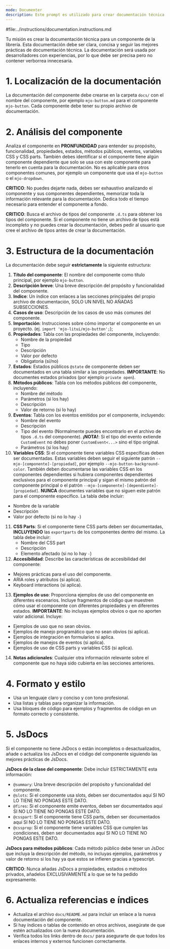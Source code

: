 ```yaml
---
mode: Documenter
description: Este prompt es utilizado para crear documentación técnica de componentes clara y concisa.
---
```


#file:../instructions/documentation.instructions.md

Tu misión es crear la documentación técnica para un componente de la librería. Esta documentación debe ser clara, concisa y seguir las mejores prácticas de documentación técnica. La documentación será usada por desarrolladores con experiencias, por lo que debe ser precisa pero no contener verborrea innecesaria.

# 1. Localización de la documentación

La documentación del componente debe crearse en la carpeta `docs/` con el nombre del componente, por ejemplo `mjo-button.md` para el componente `mjo-button`. Cada componente debe tener su propio archivo de documentación.

# 2. Análisis del componente

Analiza el componente en **PRONFUNDIDAD** para entender su propósito, funcionalidad, propiedades, estados, métodos públicos, eventos, variables CSS y CSS parts. También debes identificar si el componente tiene algún componente dependiente que solo se usa con este componente para tenerlo en cuenta para la documentación. No es aplicable para otros componentes comunes, por ejemplo un componente que usa el `mjo-button` o el `mjo-dropdown`.

**CRITICO**: No puedes dejarte nada, debes ser exhaustivo analizando el componente y sus componentes dependientes, memorizar toda la información relevante para la documentación. Dedica todo el tiempo necesario para entender el componente a fondo.

**CRITICO**: Busca el archivo de tipos del componente `.d.ts` para obtener los tipos del componente. Si el componente no tiene un archivo de tipos está incompleto y no puedes crear la documentación, debes pedir al usuario que cree el archivo de tipos antes de crear la documentación.

# 3. Estructura de la documentación

La documentación debe seguir **estrictamente** la siguiente estructura:

1. **Título del componente**: El nombre del componente como título principal, por ejemplo `mjo-button`.
2. **Descripción breve**: Una breve descripción del propósito y funcionalidad del componente.
3. **Indice**: Un índice con enlaces a las secciones principales del propio archivo de documentación, SOLO UN NIVEL NO AÑADAS SUBSECCIONES.
4. **Casos de uso**: Descripción de los casos de uso más comunes del componente.
5. **Importación**: Instrucciones sobre cómo importar el componente en un proyecto. (ej. `import 'mjo-litui/mjo-button';`);
6. **Propiedades**: Tabla con las propiedades del componente, incluyendo:
   - Nombre de la propiedad
   - Tipo
   - Descripción
   - Valor por defecto
   - Obligatoria (sí/no)
7. **Estados**: Estados públicos `@state` de componente deben ser documentados en una tabla similar a las propiedades. **IMPORTANTE**: No documentes estados privados (por ejemplo `private open`).
8. **Métodos públicos**: Tabla con los métodos públicos del componente, incluyendo:
   - Nombre del método
   - Parámetros (si los hay)
   - Descripción
   - Valor de retorno (si lo hay)
9. **Eventos**: Tabla con los eventos emitidos por el componente, incluyendo:
   - Nombre del evento
   - Descripción
   - Tipo del evento (Normalmente puedes encontrarlo en el archivo de tipos `.d.ts` del componente). **¡NOTA!**: Si el tipo del evento extiende `CustomEvent` no debes poner `CustomEvent<...>` sino el tipo original.
   - Parámetros (si los hay)
10. **Variables CSS**: Si el componente tiene variables CSS específicas deben ser documentadas. Estas variables deben seguir el siguiente patrón `--mjo-[componente]-[propiedad]`, por ejemplo `--mjo-button-background-color`. También deben documentarse las variables CSS en los componentes dependientes si hubiera componentes dependientes exclusivos para el componente principal y sigan el mismo patrón del componente principal o el patrón `--mjo-[componente]-[dependiente]-[propiedad]`. **NUNCA** documentes variables que no siguen este patrón para el componente específico. La tabla debe incluir:
   - Nombre de la variable
   - Descripción
   - Valor por defecto (si no lo hay `-`)
11. **CSS Parts**: Si el componente tiene CSS parts deben ser documentadas, **INCLUYENDO** las `exportparts` de los componentes dentro del mismo. La tabla debe incluir:
    - Nombre del CSS part
    - Descripción
    - Elemento afectado (si no lo hay `-`)
12. **Accesibilidad**: Describe las características de accesibilidad del componente:
   - Mejores prácticas para el uso del componente.
   - ARIA roles y atributos (si aplica).
   - Keyboard interactions (si aplica).
13. **Ejemplos de uso**: Proporciona ejemplos de uso del componente en diferentes escenarios. Incluye fragmentos de código que muestren cómo usar el componente con diferentes propiedades y en diferentes estados. **IMPORTANTE**: No incluyas ejemplos obvios o que no aporten valor adicional. Incluye:
   - Ejemplos de uso que no sean obvios.
   - Ejemplos de manejo programático que no sean obvios (si aplica).
   - Ejemplos de integración en formularios si aplica.
   - Ejemplos de manejos de eventos (si aplica).
   - Ejemplos de uso de CSS parts y variables CSS (si aplica).
14. **Notas adicionales**: Cualquier otra información relevante sobre el componente que no haya sido cubierta en las secciones anteriores.

# 4. Formato y estilo

- Usa un lenguaje claro y conciso y con tono profesional.
- Usa listas y tablas para organizar la información.
- Usa bloques de código para ejemplos y fragmentos de código en un formato correcto y consistente.

# 5. JsDocs

Si el componente no tiene JsDocs o están incompletos o desactualizados, añade o actualiza los JsDocs en el código del componente siguiendo las mejores prácticas de JsDocs.

**JsDocs de la clase del componente**: Debe incluir ESTRICTAMENTE esta información:

- `@summary`: Una breve descripción del propósito y funcionalidad del componente.
- `@slots`: Si el componente usa slots, deben ser documentados aquí SI NO LO TIENE NO PONGAS ESTE DATO.
- `@fires`: Si el componente emite eventos, deben ser documentados aquí SI NO LO TIENE NO PONGAS ESTE DATO.
- `@csspart`: Si el componente tiene CSS parts, deben ser documentados aquí SI NO LO TIENE NO PONGAS ESTE DATO.
- `@cssprop`: Si el componente tiene variables CSS que cumplen las condiciones, deben ser documentados aquí SI NO LO TIENE NO PONGAS ESTE DATO.

**JsDocs para métodos públicos**: Cada método público debe tener un JsDoc que incluya la descripción del método, no incluyas ejemplos, parámetros y valor de retorno si los hay ya que estos se infieren gracias a typescript.

**CRITICO**: Nunca añadas JsDocs a propiedades, estados o métodos privados, añadelos EXCLUSIVAMENTE a lo que se te ha pedido expresamente.

# 6. Actualiza referencias e índices

- Actualiza el archivo `docs/README.md` para incluir un enlace a la nueva documentación del componente.
- Si hay índices o tablas de contenido en otros archivos, asegúrate de que estén actualizados con la nueva documentación.
- Verifica todos los links dentro de `docs/` para asegurarte de que todos los enlaces internos y externos funcionen correctamente.
